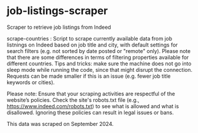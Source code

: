# job-listings-scraper
 Scraper to retrieve job listings from Indeed

scrape-countries : Script to scrape currently available data from job listnings on Indeed based on job title and city, with default settings for search filters (e.g. not sorted by date posted or "remote" only). Please note that there are some differences in terms of filtering properties available for different countries. Tips and tricks: make sure the machine does not go into sleep mode while running the code, since that might disrupt the connection. Requests can be made smaller if this is an issue (e.g. fewer job title keywords or cities). 

Please note:
Ensure that your scraping activities are respectful of the website’s policies. Check the site's robots.txt file (e.g., https://www.indeed.com/robots.txt) to see what is allowed and what is disallowed. Ignoring these policies can result in legal issues or bans.

This data was scraped on September 2024. 